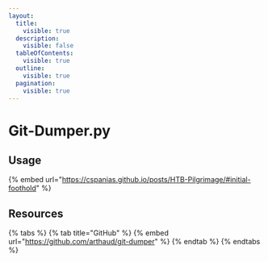 ```yaml
---
layout:
  title:
    visible: true
  description:
    visible: false
  tableOfContents:
    visible: true
  outline:
    visible: true
  pagination:
    visible: true
---
```


# Git-Dumper.py

## Usage

{% embed url="https://cspanias.github.io/posts/HTB-Pilgrimage/#initial-foothold" %}

## Resources

{% tabs %}
{% tab title="GitHub" %}
{% embed url="https://github.com/arthaud/git-dumper" %}
{% endtab %}
{% endtabs %}
